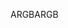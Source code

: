 <span data-ttu-id="afa32-101">ARGB</span><span class="sxs-lookup"><span data-stu-id="afa32-101">ARGB</span></span>
